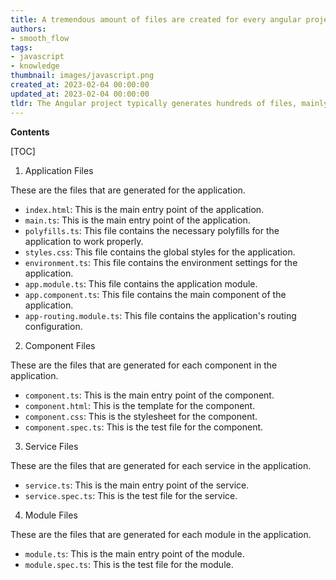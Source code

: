 ```yaml
---
title: A tremendous amount of files are created for every angular project
authors:
- smooth_flow
tags:
- javascript
- knowledge
thumbnail: images/javascript.png
created_at: 2023-02-04 00:00:00
updated_at: 2023-02-04 00:00:00
tldr: The Angular project typically generates hundreds of files, mainly consisting of JavaScript, HTML, and CSS.
---
```


**Contents**

[TOC]

1. Application Files

These are the files that are generated for the application.

- `index.html`: This is the main entry point of the application.
- `main.ts`: This is the main entry point of the application.
- `polyfills.ts`: This file contains the necessary polyfills for the application to work properly.
- `styles.css`: This file contains the global styles for the application.
- `environment.ts`: This file contains the environment settings for the application.
- `app.module.ts`: This file contains the application module.
- `app.component.ts`: This file contains the main component of the application.
- `app-routing.module.ts`: This file contains the application's routing configuration.

2. Component Files

These are the files that are generated for each component in the application.

- `component.ts`: This is the main entry point of the component.
- `component.html`: This is the template for the component.
- `component.css`: This is the stylesheet for the component.
- `component.spec.ts`: This is the test file for the component.

3. Service Files

These are the files that are generated for each service in the application.

- `service.ts`: This is the main entry point of the service.
- `service.spec.ts`: This is the test file for the service.

4. Module Files

These are the files that are generated for each module in the application.

- `module.ts`: This is the main entry point of the module.
- `module.spec.ts`: This is the test file for the module.
